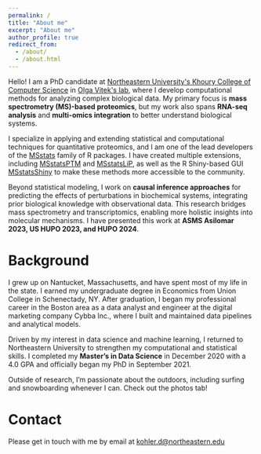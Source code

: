 ```yaml
---
permalink: /
title: "About me"
excerpt: "About me"
author_profile: true
redirect_from: 
  - /about/
  - /about.html
---
```


Hello! I am a PhD candidate at [Northeastern University's Khoury College of Computer Science](https://www.khoury.northeastern.edu/people/devon-kohler/) in [Olga Vitek's lab](https://olga-vitek-lab.khoury.northeastern.edu/), where I develop computational methods for analyzing complex biological data. My primary focus is **mass spectrometry (MS)-based proteomics**, but my work also spans **RNA-seq analysis** and **multi-omics integration** to better understand biological systems.

I specialize in applying and extending statistical and computational techniques for quantitative proteomics, and I am one of the lead developers of the [MSstats](http://www.msstats.org/) family of R packages. I have created multiple extensions, including [MSstatsPTM](http://www.bioconductor.org/packages/release/bioc/html/MSstatsPTM.html) and [MSstatsLiP](http://www.bioconductor.org/packages/release/bioc/html/MSstatsLiP.html), as well as the R Shiny-based GUI [MSstatsShiny](https://github.com/Vitek-Lab/MSstatsShiny/) to make these methods more accessible to the community.

Beyond statistical modeling, I work on **causal inference approaches** for predicting the effects of perturbations in biochemical systems, integrating prior biological knowledge with observational data. This research bridges mass spectrometry and transcriptomics, enabling more holistic insights into molecular mechanisms. I have presented this work at **ASMS Asilomar 2023, US HUPO 2023, and HUPO 2024**.

Background
=============

I grew up on Nantucket, Massachusetts, and have spent most of my life in the state. I earned my undergraduate degree in Economics from Union College in Schenectady, NY. After graduation, I began my professional career in the Boston area as a data analyst and engineer at the digital marketing company Cybba Inc., where I built and maintained data pipelines and analytical models.

Driven by my interest in data science and machine learning, I returned to Northeastern University to strengthen my computational and statistical skills. I completed my **Master’s in Data Science** in December 2020 with a 4.0 GPA and officially began my PhD in September 2021.

Outside of research, I’m passionate about the outdoors, including surfing and snowboarding whenever I can. Check out the photos tab!

Contact
=======

Please get in touch with me by email at kohler.d@northeastern.edu
